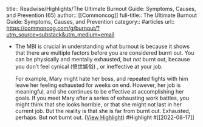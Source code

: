 title:: Readwise/Highlights/The Ultimate Burnout Guide: Symptoms, Causes, and Prevention (65)
author:: [[Commoncog]]
full-title:: The Ultimate Burnout Guide: Symptoms, Causes, and Prevention
category:: #articles
url:: https://commoncog.com/g/burnout/?utm_source=substack&utm_medium=email

- The MBI is crucial in understanding what burnout is because it shows that there are multiple factors before you are considered burnt out. You can be physically and mentally exhausted, but *not* burnt out, because you don’t feel cynical (愤世嫉俗) , or ineffective at your job.
  
  For example, Mary might hate her boss, and repeated fights with him leave her feeling exhausted for weeks on end. However, her job is meaningful, and she continues to be effective at accomplishing her goals. If you meet Mary after a series of exhausting work battles, you might think that she looks horrible, or that she might not last in her current job. But the reality is that she is far from burnt out. Exhausted, perhaps. But not burnt out. ([View Highlight](https://read.readwise.io/read/01gan05q4ndca97cb7phy56hth)) #Highlight #[[2022-08-17]]